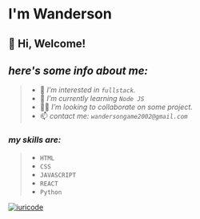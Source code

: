 # I'm Wanderson

## 👋 Hi, Welcome!
## _here's some info about me:_
> - 👀 _I’m interested in `fullstack`._
> - 📕 _I’m currently learning `Node JS`_
> - 🤝🏼 _I’m looking to collaborate on some project._
> - 📫 _contact me: `wandersongame2002@gmail.com`_

### _my skills are:_
> - `HTML`
> - `CSS`
> - `JAVASCRIPT`
> - `REACT`
> - `Python`


[![iuricode](https://github-readme-stats.vercel.app/api/top-langs/?username=wan-develop&hide=html&layout=compact=true&theme=dark)](https://github.com/wan-develop/)



<!---
Wadeveloper/Wadeveloper is a ✨ special ✨ repository because its `README.md` (this file) appears on your GitHub profile.
You can click the Preview link to take a look at your changes.
--->
